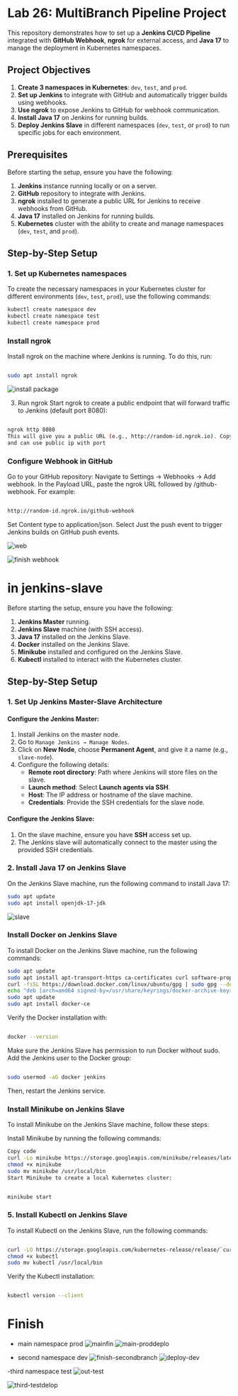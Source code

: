 # Lab 26: MultiBranch Pipeline Project

This repository demonstrates how to set up a **Jenkins CI/CD Pipeline** integrated with **GitHub Webhook**, **ngrok** for external access, and **Java 17** to manage the deployment in Kubernetes namespaces.

## Project Objectives
1. **Create 3 namespaces in Kubernetes**: `dev`, `test`, and `prod`.
2. **Set up Jenkins** to integrate with GitHub and automatically trigger builds using webhooks.
3. **Use ngrok** to expose Jenkins to GitHub for webhook communication.
4. **Install Java 17** on Jenkins for running builds.
5. **Deploy Jenkins Slave** in different namespaces (`dev`, `test`, or `prod`) to run specific jobs for each environment.

## Prerequisites
Before starting the setup, ensure you have the following:
1. **Jenkins** instance running locally or on a server.
2. **GitHub** repository to integrate with Jenkins.
3. **ngrok** installed to generate a public URL for Jenkins to receive webhooks from GitHub.
4. **Java 17** installed on Jenkins for running builds.
5. **Kubernetes** cluster with the ability to create and manage namespaces (`dev`, `test`, and `prod`).

## Step-by-Step Setup

### 1. Set up Kubernetes namespaces
To create the necessary namespaces in your Kubernetes cluster for different environments (`dev`, `test`, `prod`), use the following commands:

```bash
kubectl create namespace dev
kubectl create namespace test
kubectl create namespace prod
```
 ### Install ngrok
Install ngrok on the machine where Jenkins is running. To do this, run:

```bash

sudo apt install ngrok
```
![install package](https://github.com/user-attachments/assets/8eb88f36-96e0-4854-b03c-92589fabf01a)


3. Run ngrok
Start ngrok to create a public endpoint that will forward traffic to Jenkins (default port 8080):

```bash

ngrok http 8080
This will give you a public URL (e.g., http://random-id.ngrok.io). Copy this URL, as it will be used to configure the GitHub webhook.
and can use public ip with port
```

###  Configure Webhook in GitHub
Go to your GitHub repository:
Navigate to Settings → Webhooks → Add webhook.
In the Payload URL, paste the ngrok URL followed by /github-webhook. For example:
```bash

http://random-id.ngrok.io/github-webhook
```
Set Content type to application/json.
Select Just the push event to trigger Jenkins builds on GitHub push events.

![web](https://github.com/user-attachments/assets/64b10e54-e685-4940-b858-512cf0dc3192)

![finish webhook](https://github.com/user-attachments/assets/2861ee16-aede-4c44-9737-9ef56f6202e0)

# in jenkins-slave
Before starting the setup, ensure you have the following:

1. **Jenkins Master** running.
2. **Jenkins Slave** machine (with SSH access).
3. **Java 17** installed on the Jenkins Slave.
4. **Docker** installed on the Jenkins Slave.
5. **Minikube** installed and configured on the Jenkins Slave.
6. **Kubectl** installed to interact with the Kubernetes cluster.

## Step-by-Step Setup

### 1. Set Up Jenkins Master-Slave Architecture

#### Configure the Jenkins Master:
1. Install Jenkins on the master node.
2. Go to `Manage Jenkins → Manage Nodes`.
3. Click on **New Node**, choose **Permanent Agent**, and give it a name (e.g., `slave-node`).
4. Configure the following details:
   - **Remote root directory**: Path where Jenkins will store files on the slave.
   - **Launch method**: Select **Launch agents via SSH**.
   - **Host**: The IP address or hostname of the slave machine.
   - **Credentials**: Provide the SSH credentials for the slave node.

#### Configure the Jenkins Slave:
1. On the slave machine, ensure you have **SSH** access set up.
2. The Jenkins slave will automatically connect to the master using the provided SSH credentials.

### 2. Install Java 17 on Jenkins Slave

On the Jenkins Slave machine, run the following command to install Java 17:

```bash
sudo apt update
sudo apt install openjdk-17-jdk
```
![slave](https://github.com/user-attachments/assets/aba9d267-c7fb-4e18-8bde-2764af7a5d5a)
### Install Docker on Jenkins Slave
To install Docker on the Jenkins Slave machine, run the following commands:

```bash
sudo apt update
sudo apt install apt-transport-https ca-certificates curl software-properties-common
curl -fsSL https://download.docker.com/linux/ubuntu/gpg | sudo gpg --dearmor -o /usr/share/keyrings/docker-archive-keyring.gpg
echo "deb [arch=amd64 signed-by=/usr/share/keyrings/docker-archive-keyring.gpg] https://download.docker.com/linux/ubuntu $(lsb_release -cs) stable" | sudo tee /etc/apt/sources.list.d/docker.list > /dev/null
sudo apt update
sudo apt install docker-ce
```
Verify the Docker installation with:

```bash

docker --version
```
Make sure the Jenkins Slave has permission to run Docker without sudo. Add the Jenkins user to the Docker group:

```bash

sudo usermod -aG docker jenkins
```
Then, restart the Jenkins service.
### Install Minikube on Jenkins Slave
To install Minikube on the Jenkins Slave machine, follow these steps:

Install Minikube by running the following commands:
```bash
Copy code
curl -Lo minikube https://storage.googleapis.com/minikube/releases/latest/minikube-linux-amd64
chmod +x minikube
sudo mv minikube /usr/local/bin
Start Minikube to create a local Kubernetes cluster:
```
```bash

minikube start
```
### 5. Install Kubectl on Jenkins Slave
To install Kubectl on the Jenkins Slave, run the following commands:

```bash

curl -LO https://storage.googleapis.com/kubernetes-release/release/`curl -s https://storage.googleapis.com/kubernetes-release/release/stable.txt`/bin/linux/amd64/kubectl
chmod +x kubectl
sudo mv kubectl /usr/local/bin
```
Verify the Kubectl installation:

```bash

kubectl version --client
```
# Finish
- main
   namespace prod
![mainfin](https://github.com/user-attachments/assets/60026c14-f8c0-4623-8793-98e023ca0d59)
![main-proddeplo](https://github.com/user-attachments/assets/86bcb69c-ab43-4fbf-9376-55afcc2b6436)

- second 
    namespace  dev
![finish-secondbranch](https://github.com/user-attachments/assets/38930166-a2ab-4c68-8fac-5e4080f2383c)
![deploy-dev](https://github.com/user-attachments/assets/cbd1f068-f546-47cb-b404-7cd567066bf3)

-third
   namespace test
![out-test](https://github.com/user-attachments/assets/88a93f60-8810-48fe-9c39-85d9732d8c99)

![third-testdelop](https://github.com/user-attachments/assets/c50aa41d-7ffb-4669-b06a-108b2828ef4c)




